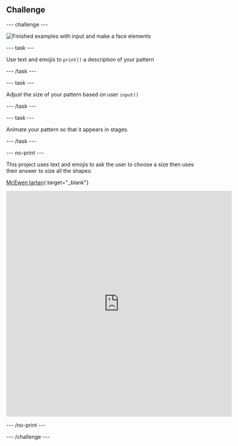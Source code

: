 ## Challenge

--- challenge ---

![Finished examples with input and make a face elements](images/upgrade.gif)

--- task ---

Use text and emojis to `print()` a description of your pattern

--- /task ---

--- task ---

Adjust the size of your pattern based on user `input()`

--- /task ---

--- task ---

Animate your pattern so that it appears in stages.

--- /task ---


--- no-print ---

This project uses text and emojis to ask the user to choose a size then uses their answer to size all the shapes:


[McEwen tartan](https://editor.raspberrypi.org/en/projects/mcewen-tartan-example){:target="_blank"}

<iframe src="https://editor.raspberrypi.org/en/embed/viewer/mcewen-tartan-example" width="600" height="600" frameborder="0" marginwidth="0" marginheight="0" allowfullscreen>
</iframe>

--- /no-print ---

--- /challenge ---
